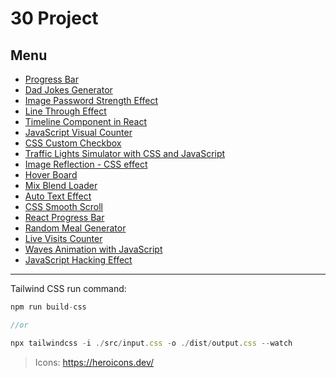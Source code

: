 # 30 Project

## Menu

- [Progress Bar](./public/01-progress-bar)
- [Dad Jokes Generator](./public/02-joke)
- [Image Password Strength Effect](./public/03-img-effect)
- [Line Through Effect](./public/04-line-through)
- [Timeline Component in React](./public/05-timeline-component)
- [JavaScript Visual Counter](./public/06-js-visual-counter)
- [CSS Custom Checkbox](./public/07-checkbox)
- [Traffic Lights Simulator with CSS and JavaScript](./public/08-traffic-lights)
- [Image Reflection - CSS effect](./public/09-image-reflection)
- [Hover Board](./public/10-hover-board)
- [Mix Blend Loader](./public/11-mix-blend)
- [Auto Text Effect](./public/12-auto-text)
- [CSS Smooth Scroll](./public/13-smooth-scroll)
- [React Progress Bar](./public/14-react-progress-bar)
- [Random Meal Generator](./public/15-random-meal-generator)
- [Live Visits Counter](./public/16-live-visits-counter)
- [Waves Animation with JavaScript](./public/17-waves-animation)
- [JavaScript Hacking Effect](./public/18-hacking-effect)

---

Tailwind CSS run command:

```javascript
npm run build-css

//or

npx tailwindcss -i ./src/input.css -o ./dist/output.css --watch
```

> Icons: https://heroicons.dev/

